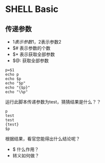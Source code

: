 # SHELL Basic
## 传递参数
- $1 表示参数1，$2表示参数2
- $# 表示参数的个数
- $* 表示获取全部参数
- $@: 获取全部参数

```shell
p=$1
echo p
echo $p
echo "$p"
echo "{$p}"
echo "\%p"
```
运行此脚本传递参数为test，猜猜结果是什么？？

```shell
p
test
test
{test}
$p
```
根据结果，看官您能得出什么结论呢？
- $ 什么作用？
- 转义如何做？


